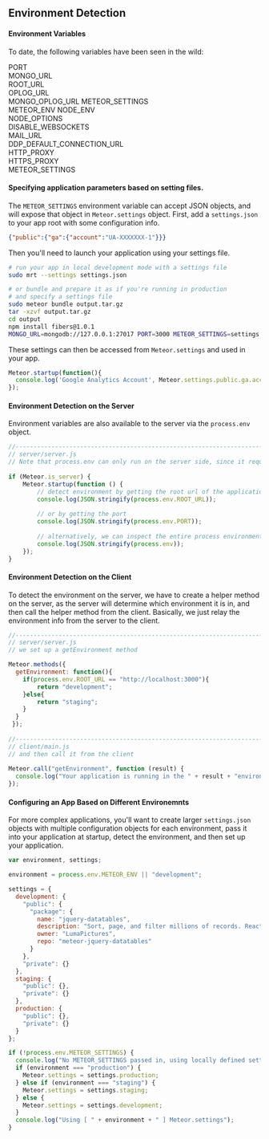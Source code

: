 ## Environment Detection

#### Environment Variables
To date, the following variables have been seen in the wild:  

PORT  
MONGO_URL  
ROOT_URL  
OPLOG_URL  
MONGO_OPLOG_URL
METEOR_SETTINGS  
METEOR_ENV
NODE_ENV  
NODE_OPTIONS  
DISABLE_WEBSOCKETS  
MAIL_URL  
DDP_DEFAULT_CONNECTION_URL  
HTTP_PROXY  
HTTPS_PROXY  
METEOR_SETTINGS 


#### Specifying application parameters based on setting files.  
The ``METEOR_SETTINGS`` environment variable can accept JSON objects, and will expose that object in ``Meteor.settings`` object.  First, add a ``settings.json`` to your app root with some configuration info.

````json
{"public":{"ga":{"account":"UA-XXXXXXX-1"}}}
````

Then you'll need to launch your application using your settings file.  
````sh
# run your app in local development mode with a settings file
sudo mrt --settings settings.json

# or bundle and prepare it as if you're running in production
# and specify a settings file
sudo meteor bundle output.tar.gz
tar -xzvf output.tar.gz
cd output
npm install fibers@1.0.1
MONGO_URL=mongodb://127.0.0.1:27017 PORT=3000 METEOR_SETTINGS=settings.json node main.js
````


These settings can then be accessed from ``Meteor.settings`` and used in your app.

````js
Meteor.startup(function(){
  console.log('Google Analytics Account', Meteor.settings.public.ga.account);
});

````



#### Environment Detection on the Server

Environment variables are also available to the server via the ``process.env`` object.  
````js
//------------------------------------------------------------------------------------------------------
// server/server.js
// Note that process.env can only run on the server side, since it requires node.js
 
if (Meteor.is_server) {
    Meteor.startup(function () {
        // detect environment by getting the root url of the application
        console.log(JSON.stringify(process.env.ROOT_URL));
 
        // or by getting the port
        console.log(JSON.stringify(process.env.PORT));
 
        // alternatively, we can inspect the entire process environment
        console.log(JSON.stringify(process.env));
    });
}
````

#### Environment Detection on the Client  
 
To detect the environment on the server, we have to create a helper method on the server, as the server will determine which environment it is in, and then call the helper method from the client.  Basically, we just relay the environment info from the server to the client.  

````js
//------------------------------------------------------------------------------------------------------
// server/server.js
// we set up a getEnvironment method

Meteor.methods({
  getEnvironment: function(){
    if(process.env.ROOT_URL == "http://localhost:3000"){
        return "development";
    }else{
        return "staging";
    }
  }
 });    
 
//------------------------------------------------------------------------------------------------------
// client/main.js
// and then call it from the client
 
Meteor.call("getEnvironment", function (result) {
  console.log("Your application is running in the " + result + "environment.");
});
````

#### Configuring an App Based on Different Environemnts
For more complex applications, you'll want to create larger ``settings.json`` objects with multiple configuration objects for each environment, pass it into your application at startup, detect the environment, and then set up your application.  

````js
var environment, settings;

environment = process.env.METEOR_ENV || "development";

settings = {
  development: {
    "public": {
      "package": {
        name: "jquery-datatables",
        description: "Sort, page, and filter millions of records. Reactively.",
        owner: "LumaPictures",
        repo: "meteor-jquery-datatables"
      }
    },
    "private": {}
  },
  staging: {
    "public": {},
    "private": {}
  },
  production: {
    "public": {},
    "private": {}
  }
};

if (!process.env.METEOR_SETTINGS) {
  console.log("No METEOR_SETTINGS passed in, using locally defined settings.");
  if (environment === "production") {
    Meteor.settings = settings.production;
  } else if (environment === "staging") {
    Meteor.settings = settings.staging;
  } else {
    Meteor.settings = settings.development;
  }
  console.log("Using [ " + environment + " ] Meteor.settings");
}

````
